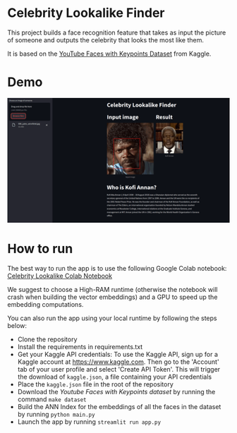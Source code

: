 # Celebrity Lookalike Finder

This project builds a face recognition feature that takes as input the picture of someone and outputs the celebrity that looks the most like them.

It is based on the [YouTube Faces with Keypoints Dataset](https://www.kaggle.com/datasets/selfishgene/youtube-faces-with-facial-keypoints) from Kaggle.

# Demo
![demo](/img/celebrity_lookalike_demo.gif)

# How to run

The best way to run the app is to use the following Google Colab notebook: [Celebrity Lookalike Colab Notebook](https://colab.research.google.com/drive/1_CK7_WmrGgtoHEQsTQoBiTwlSeS_dKN-?usp=sharing)

We suggest to choose a High-RAM runtime (otherwise the notebook will crash when building the vector embeddings) and a GPU to speed up the embedding computations.

You can also run the app using your local runtime by following the steps below:
- Clone the repository
- Install the requirements in requirements.txt
- Get your Kaggle API credentials: To use the Kaggle API, sign up for a Kaggle account at https://www.kaggle.com. Then go to the 'Account' tab of your user profile and select 'Create API Token'. This will trigger the download of <code>kaggle.json</code>, a file containing your API credentials
- Place the <code>kaggle.json</code> file in the root of the repository
- Download the *Youtube Faces with Keypoints dataset* by running the command <code>make dataset</code>
- Build the ANN Index for the embeddings of all the faces in the dataset by running <code>python main.py</code>
- Launch the app by running <code>streamlit run app.py</code>

